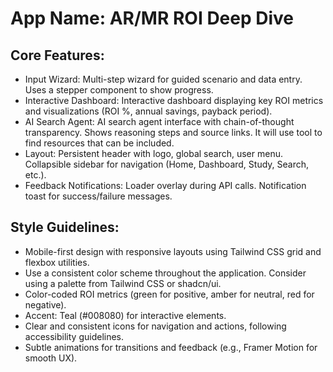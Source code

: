 # **App Name**: AR/MR ROI Deep Dive

## Core Features:

- Input Wizard: Multi-step wizard for guided scenario and data entry. Uses a stepper component to show progress.
- Interactive Dashboard: Interactive dashboard displaying key ROI metrics and visualizations (ROI %, annual savings, payback period).
- AI Search Agent: AI search agent interface with chain-of-thought transparency. Shows reasoning steps and source links. It will use tool to find resources that can be included.
- Layout: Persistent header with logo, global search, user menu. Collapsible sidebar for navigation (Home, Dashboard, Study, Search, etc.).
- Feedback Notifications: Loader overlay during API calls. Notification toast for success/failure messages.

## Style Guidelines:

- Mobile-first design with responsive layouts using Tailwind CSS grid and flexbox utilities.
- Use a consistent color scheme throughout the application. Consider using a palette from Tailwind CSS or shadcn/ui.
- Color-coded ROI metrics (green for positive, amber for neutral, red for negative).
- Accent: Teal (#008080) for interactive elements.
- Clear and consistent icons for navigation and actions, following accessibility guidelines.
- Subtle animations for transitions and feedback (e.g., Framer Motion for smooth UX).